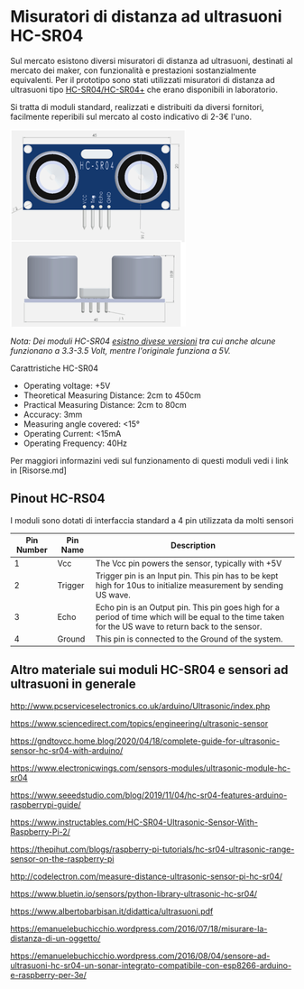 # Misuratori di distanza ad ultrasuoni HC-SR04

Sul mercato esistono diversi misuratori di distanza ad ultrasuoni, destinati al mercato dei maker, con funzionalità e prestazioni sostanzialmente equivalenti. Per il prototipo sono stati utilizzati misuratori di distanza ad ultrasuoni tipo [HC-SR04/HC-SR04+](https://www.alldatasheet.com/datasheet-pdf/pdf/1132203/ETC2/HC-SR04.html) che erano disponibili in laboratorio.

Si tratta di moduli standard, realizzati e distribuiti da diversi fornitori, facilmente reperibili sul mercato al costo indicativo di 2-3€ l'uno.

![SR-HC04](../media/Ultrasonic-sensor-2D-model.png)

_Nota: Dei moduli HC-SR04 [esistno divese versioni](https://emanuelebuchicchio.wordpress.com/2016/08/04/sensore-ad-ultrasuoni-hc-sr04-un-sonar-integrato-compatibile-con-esp8266-arduino-e-raspberry-per-3e/) tra cui anche alcune funzionano a 3.3-3.5 Volt, mentre l'originale funziona a 5V._

Carattristiche HC-SR04

- Operating voltage: +5V
- Theoretical Measuring Distance: 2cm to 450cm
- Practical Measuring Distance: 2cm to 80cm
- Accuracy: 3mm
- Measuring angle covered: <15°
- Operating Current: <15mA
- Operating Frequency: 40Hz

Per maggiori informazini vedi sul funzionamento di questi moduli vedi i link in [Risorse.md]

## Pinout HC-RS04

I moduli sono dotati di interfaccia standard a 4 pin utilizzata da molti sensori

| **Pin Number** | **Pin Name** | **Description**                                              |
| -------------- | ------------ | ------------------------------------------------------------ |
| 1              | Vcc          | The Vcc pin powers the sensor, typically with +5V            |
| 2              | Trigger      | Trigger pin is an Input pin. This pin has to be kept high for 10us to initialize measurement by sending US wave. |
| 3              | Echo         | Echo pin is an Output pin. This pin goes high for a period of time which will be equal to the time taken for the US wave to return back to the sensor. |
| 4              | Ground       | This pin is connected to the Ground of the system.           |

## Altro materiale sui moduli HC-SR04 e sensori ad ultrasuoni in generale

<http://www.pcserviceselectronics.co.uk/arduino/Ultrasonic/index.php>

<https://www.sciencedirect.com/topics/engineering/ultrasonic-sensor>

<https://gndtovcc.home.blog/2020/04/18/complete-guide-for-ultrasonic-sensor-hc-sr04-with-arduino/>

<https://www.electronicwings.com/sensors-modules/ultrasonic-module-hc-sr04>

<https://www.seeedstudio.com/blog/2019/11/04/hc-sr04-features-arduino-raspberrypi-guide/>

<https://www.instructables.com/HC-SR04-Ultrasonic-Sensor-With-Raspberry-Pi-2/>

<https://thepihut.com/blogs/raspberry-pi-tutorials/hc-sr04-ultrasonic-range-sensor-on-the-raspberry-pi>

<http://codelectron.com/measure-distance-ultrasonic-sensor-pi-hc-sr04/>

<https://www.bluetin.io/sensors/python-library-ultrasonic-hc-sr04/>

<https://www.albertobarbisan.it/didattica/ultrasuoni.pdf>

<https://emanuelebuchicchio.wordpress.com/2016/07/18/misurare-la-distanza-di-un-oggetto/>

<https://emanuelebuchicchio.wordpress.com/2016/08/04/sensore-ad-ultrasuoni-hc-sr04-un-sonar-integrato-compatibile-con-esp8266-arduino-e-raspberry-per-3e/>
